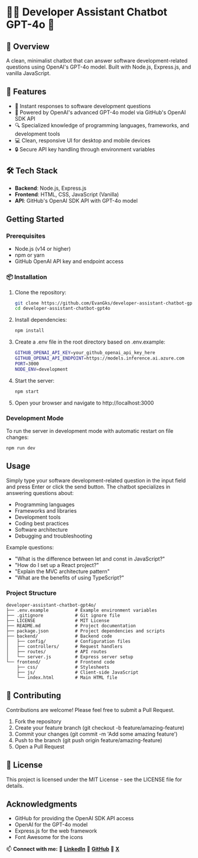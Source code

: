 # 🧑‍💻 Developer Assistant Chatbot GPT-4o 🚀

## 📌 Overview
A clean, minimalist chatbot that can answer software development-related questions using OpenAI's GPT-4o model. Built with Node.js, Express.js, and vanilla JavaScript.

## 🚀 Features

- 💬 Instant responses to software development questions
- 🧠 Powered by OpenAI's advanced GPT-4o model via GitHub's OpenAI SDK API
- 🔍 Specialized knowledge of programming languages, frameworks, and development tools
- 💻 Clean, responsive UI for desktop and mobile devices
- 🔒 Secure API key handling through environment variables

## 🛠️ Tech Stack

- **Backend**: Node.js, Express.js
- **Frontend**: HTML, CSS, JavaScript (Vanilla)
- **API**: GitHub's OpenAI SDK API with GPT-4o model

## Getting Started

### Prerequisites

- Node.js (v14 or higher)
- npm or yarn
- GitHub OpenAI API key and endpoint access

### 📦 Installation
1. Clone the repository:

   ```bash
   git clone https://github.com/EvanGks/developer-assistant-chatbot-gpt4o.git
   cd developer-assistant-chatbot-gpt4o

2. Install dependencies:

   ```bash
   npm install

3. Create a .env file in the root directory based on .env.example:
	```bash
    GITHUB_OPENAI_API_KEY=your_github_openai_api_key_here 
    GITHUB_OPENAI_API_ENDPOINT=https://models.inference.ai.azure.com
    PORT=3000 
    NODE_ENV=development
	```
4. Start the server:
   ```bash
   npm start

5. Open your browser and navigate to http://localhost:3000

### Development Mode
To run the server in development mode with automatic restart on file changes:
```
npm run dev
```

## Usage

Simply type your software development-related question in the input field and press Enter or click the send button. The chatbot specializes in answering questions about:

- Programming languages
- Frameworks and libraries
- Development tools
- Coding best practices
- Software architecture
- Debugging and troubleshooting

Example questions:

- "What is the difference between let and const in JavaScript?"
- "How do I set up a React project?"
- "Explain the MVC architecture pattern"
- "What are the benefits of using TypeScript?"

### Project Structure
```
developer-assistant-chatbot-gpt4o/
├── .env.example          # Example environment variables
├── .gitignore            # Git ignore file
├── LICENSE               # MIT License
├── README.md             # Project documentation
├── package.json          # Project dependencies and scripts
├── backend/              # Backend code
│   ├── config/           # Configuration files
│   ├── controllers/      # Request handlers
│   ├── routes/           # API routes
│   └── server.js         # Express server setup
└── frontend/             # Frontend code
    ├── css/              # Stylesheets
    ├── js/               # Client-side JavaScript
    └── index.html        # Main HTML file
```
## 🤝 Contributing

Contributions are welcome! Please feel free to submit a Pull Request.

1. Fork the repository
2. Create your feature branch (git checkout -b feature/amazing-feature)
3. Commit your changes (git commit -m 'Add some amazing feature')
4. Push to the branch (git push origin feature/amazing-feature)
5. Open a Pull Request

## 📜 License

This project is licensed under the MIT License - see the LICENSE file for details.

## Acknowledgments
- GitHub for providing the OpenAI SDK API access
- OpenAI for the GPT-4o model
- Express.js for the web framework
- Font Awesome for the icons

📫 **Connect with me:** 
📌 [**LinkedIn**](https://www.linkedin.com/in/evangelos-gakias-346a9072/)
📌 [**GitHub**](https://github.com/EvanGks)
📌 [**X**](https://x.com/Evan6471133782)
